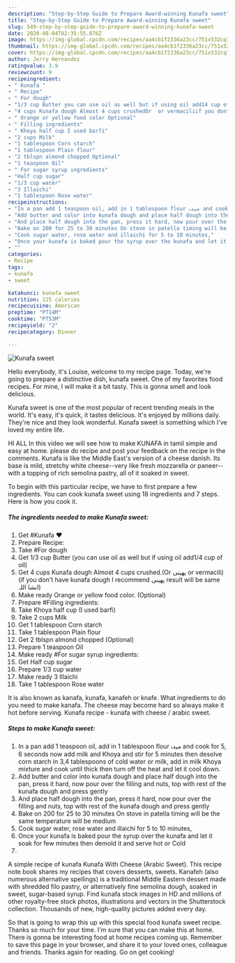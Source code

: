 ```yaml
---
description: "Step-by-Step Guide to Prepare Award-winning Kunafa sweet"
title: "Step-by-Step Guide to Prepare Award-winning Kunafa sweet"
slug: 549-step-by-step-guide-to-prepare-award-winning-kunafa-sweet
date: 2020-08-04T02:35:55.876Z
image: https://img-global.cpcdn.com/recipes/aa4cb1f2336a23cc/751x532cq70/kunafa-sweet-recipe-main-photo.jpg
thumbnail: https://img-global.cpcdn.com/recipes/aa4cb1f2336a23cc/751x532cq70/kunafa-sweet-recipe-main-photo.jpg
cover: https://img-global.cpcdn.com/recipes/aa4cb1f2336a23cc/751x532cq70/kunafa-sweet-recipe-main-photo.jpg
author: Jerry Hernandez
ratingvalue: 3.9
reviewcount: 9
recipeingredient:
- " Kunafa "
- " Recipe"
- " For dough"
- "1/3 cup Butter you can use oil as well but if using oil add14 cup of oil"
- "4 cups Kunafa dough Almost 4 cups crushedOr  or vermaciliif you dont have kunafa dough I recommend  result will be same  "
- " Orange or yellow food color Optional"
- " Filling ingredients"
- " Khoya half cup I used barfi"
- "2 cups Milk"
- "1 tablespoon Corn starch"
- "1 tablespoon Plain flour"
- "2 tblspn almond chopped Optional"
- "1 teaspoon Oil"
- " For sugar syrup ingredients"
- "Half cup sugar"
- "1/3 cup water"
- "3 Illaichi"
- "1 tablespoon Rose water"
recipeinstructions:
- "In a pan add 1 teaspoon oil, add in 1 tablespoon flour میدہ and cook for 5, 6 seconds now add milk and Khoya and stir for 5 minutes then desolve corn starch in 3,4 tablespoons of cold water or milk, add in milk Khoya mixture and cook until thick then turn off the heat and let it cool down."
- "Add butter and color into kunafa dough and place half dough into the pan, press it hard, now pour over the filling and nuts, top with rest of the kunafa dough and press gently"
- "And place half dough into the pan, press it hard, now pour over the filling and nuts, top with rest of the kunafa dough and press gently"
- "Bake on 200 for 25 to 30 minutes On stove in patella timing will be the same temperature will be medium"
- "Cook sugar water, rose water and illaichi for 5 to 10 minutes,"
- "Once your kunafa is baked pour the syrup over the kunafa and let it soak for few minutes then demold it and serve hot or Cold"
- ""
categories:
- Recipe
tags:
- kunafa
- sweet

katakunci: kunafa sweet 
nutrition: 225 calories
recipecuisine: American
preptime: "PT14M"
cooktime: "PT53M"
recipeyield: "2"
recipecategory: Dinner

---
```



![Kunafa sweet](https://img-global.cpcdn.com/recipes/aa4cb1f2336a23cc/751x532cq70/kunafa-sweet-recipe-main-photo.jpg)

Hello everybody, it's Louise, welcome to my recipe page. Today, we're going to prepare a distinctive dish, kunafa sweet. One of my favorites food recipes. For mine, I will make it a bit tasty. This is gonna smell and look delicious.

Kunafa sweet is one of the most popular of recent trending meals in the world. It's easy, it's quick, it tastes delicious. It's enjoyed by millions daily. They're nice and they look wonderful. Kunafa sweet is something which I've loved my entire life.

HI ALL In this video we will see how to make KUNAFA in tamil simple and easy at home. please do recipe and post your feedback on the recipe in the comments. Kunafa is like the Middle East&#39;s version of a cheese danish. Its base is mild, stretchy white cheese--very like fresh mozzarella or paneer--with a topping of rich semolina pastry, all of it soaked in sweet.


To begin with this particular recipe, we have to first prepare a few ingredients. You can cook kunafa sweet using 18 ingredients and 7 steps. Here is how you cook it.

<!--inarticleads1-->

##### The ingredients needed to make Kunafa sweet:

1. Get  #Kunafa ❤
1. Prepare  Recipe:
1. Take  #For dough
1. Get 1/3 cup Butter (you can use oil as well but if using oil add1/4 cup of oil)
1. Get 4 cups Kunafa dough Almost 4 cups crushed.(Or پھینی or vermacili)(if you don&#39;t have kunafa dough I recommend پھینی result will be same انشا اللہ)
1. Make ready  Orange or yellow food color. (Optional)
1. Prepare  #Filling ingredients:
1. Take  Khoya half cup (I used barfi)
1. Take 2 cups Milk
1. Get 1 tablespoon Corn starch
1. Take 1 tablespoon Plain flour
1. Get 2 tblspn almond chopped (Optional)
1. Prepare 1 teaspoon Oil
1. Make ready  #For sugar syrup ingredients:
1. Get Half cup sugar
1. Prepare 1/3 cup water
1. Make ready 3 Illaichi
1. Take 1 tablespoon Rose water


It is also known as kanafa, kunafa, kanafeh or knafe. What ingredients to do you need to make kanafa. The cheese may become hard so always make it hot before serving. Kunafa recipe - kunafa with cheese / arabic sweet. 

<!--inarticleads2-->

##### Steps to make Kunafa sweet:

1. In a pan add 1 teaspoon oil, add in 1 tablespoon flour میدہ and cook for 5, 6 seconds now add milk and Khoya and stir for 5 minutes then desolve corn starch in 3,4 tablespoons of cold water or milk, add in milk Khoya mixture and cook until thick then turn off the heat and let it cool down.
1. Add butter and color into kunafa dough and place half dough into the pan, press it hard, now pour over the filling and nuts, top with rest of the kunafa dough and press gently
1. And place half dough into the pan, press it hard, now pour over the filling and nuts, top with rest of the kunafa dough and press gently
1. Bake on 200 for 25 to 30 minutes On stove in patella timing will be the same temperature will be medium
1. Cook sugar water, rose water and illaichi for 5 to 10 minutes,
1. Once your kunafa is baked pour the syrup over the kunafa and let it soak for few minutes then demold it and serve hot or Cold
1. 


A simple recipe of kunafa Kunafa With Cheese (Arabic Sweet). This recipe note book shares my recipes that covers desserts, sweets. Kanafeh (also numerous alternative spellings) is a traditional Middle Eastern dessert made with shredded filo pastry, or alternatively fine semolina dough, soaked in sweet, sugar-based syrup. Find kunafa stock images in HD and millions of other royalty-free stock photos, illustrations and vectors in the Shutterstock collection. Thousands of new, high-quality pictures added every day. 

So that is going to wrap this up with this special food kunafa sweet recipe. Thanks so much for your time. I'm sure that you can make this at home. There is gonna be interesting food at home recipes coming up. Remember to save this page in your browser, and share it to your loved ones, colleague and friends. Thanks again for reading. Go on get cooking!
